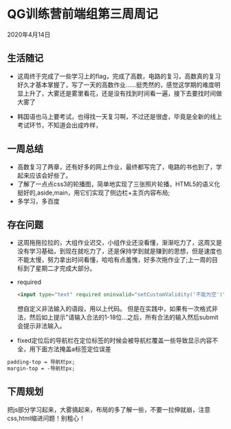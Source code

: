 # QG训练营前端组第三周周记

2020年4月14日

## 生活随记

+ 这周终于完成了一些学习上的flag，完成了高数，电路的复习，高数真的复习好久才基本掌握了，写了一天的高数作业……挺秃然的，感觉这学期的难度明显上升了，大雾还是雾里看花，还是没有找到时间看一遍，接下去要找时间做大雾了

+ 韩国语也马上要考试，也得找一天复习啊，不过还是很虚，毕竟是全新的线上考试环节，不知道会出成咋样，

## 一周总结

+ 高数复习了两章，还有好多的网上作业，最终都写完了，电路的书也到了，学起来应该会好些了。
+ 了解了一点点css3的轮播图，简单地实现了三张照片轮播，HTML5的语义化挺好的,aside,main，用它们实现了侧边栏+主页内容布局;
+ 多学习，多百度

## 存在问题

+ 这周拖拖拉拉的，大组作业迟交，小组作业还没看懂，渐渐吃力了，这周又是没有学习基础，到现在就吃力了，还是保持学到就是赚到的思想，但是速度也不能太慢，努力拿出时间看懂，哈哈有点羞愧，好多次拖作业了;上一周的目标到了星期二才完成大部分。
  
+ required

    ```html
    <input type="text" required oninvalid="setCustomValidity('不能为空')" οninput="setCustomValidity('')">
    ```

    想自定义非法输入的语段，用以上代码。
    但是在实践中，如果有一次格式非法，然后如上提示"请输入合法的1-18位...之后，所有合法的输入然后submit会提示非法输入。

+ fixed定位后的导航栏在定位标签的时候会被导航栏覆盖一些导致显示内容不全，用下面方法掩盖a标签定位误差

```css
padding-top = 导航栏px;
margin-top = -导航栏px;
```

## 下周规划

 把js部分学习起来，大雾搞起来，布局的多了解一些，不要一拉伸就崩，注意css,html缩进问题！别粗心！
